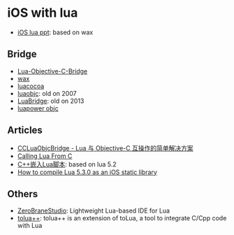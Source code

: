 # iOS with lua

* [iOS lua ppt](http://www.slideshare.net/ProteasWang/ioslua): based on wax

## Bridge

* [Lua-Objective-C-Bridge](https://github.com/torus/Lua-Objective-C-Bridge)
* [wax](https://github.com/alibaba/wax)
* [luacocoa](http://playcontrol.net/opensource/LuaCocoa/documentation.html)
* [luaobjc](https://github.com/luaforge/luaobjc): old on 2007
* [LuaBridge](https://github.com/vinniefalco/LuaBridge): old on 2013
* [luapower objc](https://luapower.com/objc)

## Articles

* [CCLuaObjcBridge - Lua 与 Objective-C 互操作的简单解决方案](http://dualface.github.io/blog/2013/01/27/call-objectivec-from-lua/)
* [Calling Lua From C](https://john.nachtimwald.com/2014/07/26/calling-lua-from-c/)
* [C++嵌入Lua脚本](http://www.cocos.com/doc/tutorial/show?id=1213): based on lua 5.2
* [How to compile Lua 5.3.0 as an iOS static library](http://blog.spreendigital.de/2015/02/09/how-to-compile-lua-5-3-0-as-an-ios-static-library/)

## Others

* [ZeroBraneStudio](https://github.com/pkulchenko/ZeroBraneStudio): Lightweight Lua-based IDE for Lua
* [tolua++](https://github.com/LuaDist/toluapp): tolua++ is an extension of toLua, a tool to integrate C/Cpp code with Lua
